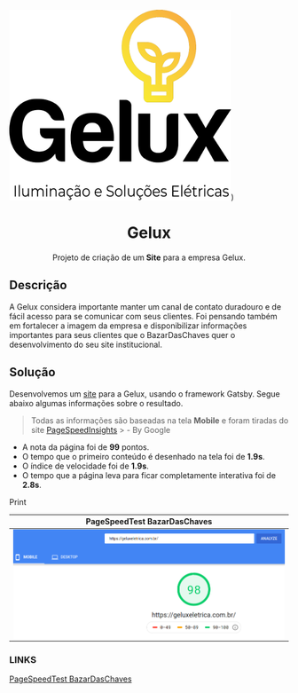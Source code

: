 ![geluxlogo](./src/img/gelux.png#center))
<h1 align="center">Gelux</h1>
<p align="center">Projeto de criação de um<strong> Site</strong> para a empresa Gelux.</p>

## Descrição
A Gelux considera importante manter um canal de contato duradouro e de fácil acesso para se comunicar com seus clientes. Foi pensando também em fortalecer a imagem da empresa e disponibilizar informações importantes para seus clientes que o BazarDasChaves quer o desenvolvimento do seu site institucional.

## Solução
Desenvolvemos um [site](https://geluxeletrica.com.br/) para a Gelux, usando o framework Gatsby.
Segue abaixo algumas informações sobre o resultado.

> Todas as informações são baseadas na tela **Mobile** e foram tiradas do site [PageSpeedInsights](https://developers.google.com/speed/pagespeed/insights/) > - By Google

- A nota da página foi de **99** pontos.
- O tempo que o primeiro conteúdo é desenhado na tela foi de **1.9s**.
- O índice de velocidade foi de **1.9s**.
- O tempo que a página leva para ficar completamente interativa foi de **2.8s**. 

Print

PageSpeedTest BazarDasChaves                                         |  
:-----------------------------------------------------------:|
<img src="./src/img/pageSpeedTest.png" align="center"/>   | 


### LINKS

[PageSpeedTest BazarDasChaves](https://developers.google.com/speed/pagespeed/insights/?url=https%3A%2F%2Fgeluxeletrica.com.br%2F&tab=mobile)

